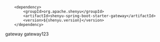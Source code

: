         <dependency>
            <groupId>org.apache.shenyu</groupId>
            <artifactId>shenyu-spring-boot-starter-gateway</artifactId>
            <version>${shenyu.version}</version>
        </dependency>

gateway
gateway123